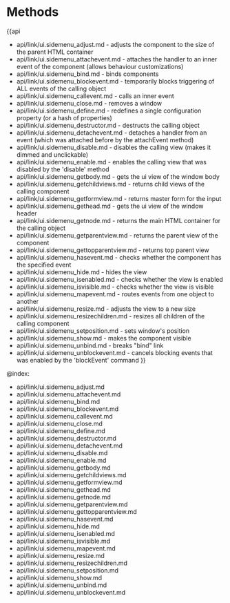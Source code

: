 Methods
=======

{{api
- api/link/ui.sidemenu_adjust.md - adjusts the component to the size of the parent HTML container
- api/link/ui.sidemenu_attachevent.md - attaches the handler to an inner event of the component (allows behaviour customizations)
- api/link/ui.sidemenu_bind.md - binds components
- api/link/ui.sidemenu_blockevent.md - temporarily blocks triggering of ALL events of the calling object
- api/link/ui.sidemenu_callevent.md - calls an inner event
- api/link/ui.sidemenu_close.md - removes a window
- api/link/ui.sidemenu_define.md - redefines a single configuration property (or a hash of properties)
- api/link/ui.sidemenu_destructor.md - destructs the calling object
- api/link/ui.sidemenu_detachevent.md - detaches a handler from an event (which was attached before by the attachEvent method)
- api/link/ui.sidemenu_disable.md - disables the calling view (makes it dimmed and unclickable)
- api/link/ui.sidemenu_enable.md - enables the calling view that was disabled by the 'disable' method
- api/link/ui.sidemenu_getbody.md - gets the ui view of the window body
- api/link/ui.sidemenu_getchildviews.md - returns child views of the calling component
- api/link/ui.sidemenu_getformview.md - returns master form for the input
- api/link/ui.sidemenu_gethead.md - gets the ui view of the window header
- api/link/ui.sidemenu_getnode.md - returns the main HTML container for the calling object
- api/link/ui.sidemenu_getparentview.md - returns the parent view of the component
- api/link/ui.sidemenu_gettopparentview.md - returns top parent view
- api/link/ui.sidemenu_hasevent.md - checks whether the component has the specified event
- api/link/ui.sidemenu_hide.md - hides the view
- api/link/ui.sidemenu_isenabled.md - checks whether the view is enabled
- api/link/ui.sidemenu_isvisible.md - checks whether the view is visible
- api/link/ui.sidemenu_mapevent.md - routes events from one object to another
- api/link/ui.sidemenu_resize.md - adjusts the view to a new size
- api/link/ui.sidemenu_resizechildren.md - resizes all children of the calling component
- api/link/ui.sidemenu_setposition.md - sets window's position
- api/link/ui.sidemenu_show.md - makes the component visible
- api/link/ui.sidemenu_unbind.md - breaks "bind" link
- api/link/ui.sidemenu_unblockevent.md - cancels blocking events that was enabled by the 'blockEvent' command
}}

@index:
- api/link/ui.sidemenu_adjust.md
- api/link/ui.sidemenu_attachevent.md
- api/link/ui.sidemenu_bind.md
- api/link/ui.sidemenu_blockevent.md
- api/link/ui.sidemenu_callevent.md
- api/link/ui.sidemenu_close.md
- api/link/ui.sidemenu_define.md
- api/link/ui.sidemenu_destructor.md
- api/link/ui.sidemenu_detachevent.md
- api/link/ui.sidemenu_disable.md
- api/link/ui.sidemenu_enable.md
- api/link/ui.sidemenu_getbody.md
- api/link/ui.sidemenu_getchildviews.md
- api/link/ui.sidemenu_getformview.md
- api/link/ui.sidemenu_gethead.md
- api/link/ui.sidemenu_getnode.md
- api/link/ui.sidemenu_getparentview.md
- api/link/ui.sidemenu_gettopparentview.md
- api/link/ui.sidemenu_hasevent.md
- api/link/ui.sidemenu_hide.md
- api/link/ui.sidemenu_isenabled.md
- api/link/ui.sidemenu_isvisible.md
- api/link/ui.sidemenu_mapevent.md
- api/link/ui.sidemenu_resize.md
- api/link/ui.sidemenu_resizechildren.md
- api/link/ui.sidemenu_setposition.md
- api/link/ui.sidemenu_show.md
- api/link/ui.sidemenu_unbind.md
- api/link/ui.sidemenu_unblockevent.md


